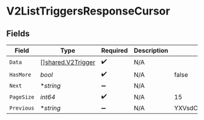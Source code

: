 # V2ListTriggersResponseCursor


## Fields

| Field                                                         | Type                                                          | Required                                                      | Description                                                   | Example                                                       |
| ------------------------------------------------------------- | ------------------------------------------------------------- | ------------------------------------------------------------- | ------------------------------------------------------------- | ------------------------------------------------------------- |
| `Data`                                                        | [][shared.V2Trigger](../../../pkg/models/shared/v2trigger.md) | :heavy_check_mark:                                            | N/A                                                           |                                                               |
| `HasMore`                                                     | *bool*                                                        | :heavy_check_mark:                                            | N/A                                                           | false                                                         |
| `Next`                                                        | **string*                                                     | :heavy_minus_sign:                                            | N/A                                                           |                                                               |
| `PageSize`                                                    | *int64*                                                       | :heavy_check_mark:                                            | N/A                                                           | 15                                                            |
| `Previous`                                                    | **string*                                                     | :heavy_minus_sign:                                            | N/A                                                           | YXVsdCBhbmQgYSBtYXhpbXVtIG1heF9yZXN1bHRzLol=                  |